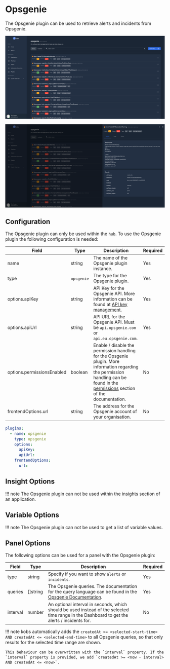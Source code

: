 # Opsgenie

The Opsgenie plugin can be used to retrieve alerts and incidents from Opsgenie.

![Alerts](assets/opsgenie-alerts.png)

![Alert Details](assets/opsgenie-alerts-details.png)

## Configuration

The Opsgenie plugin can only be used within the `hub`. To use the Opsgenie plugin the following configuration is needed:

| Field | Type | Description | Required |
| ----- | ---- | ----------- | -------- |
| name | string | The name of the Opsgenie plugin instance. | Yes |
| type | `opsgenie` | The type for the Opsgenie plugin. | Yes |
| options.apiKey | string | API Key for the Opsgenie API. More information can be found at [API key management](https://support.atlassian.com/opsgenie/docs/api-key-management/). | Yes |
| options.apiUrl | string | API URL for the Opsgenie API. Must be `api.opsgenie.com` or `api.eu.opsgenie.com`. | Yes |
| options.permissionsEnabled | boolean | Enable / disable the permission handling for the Opsgenie plugin. More information regarding the permission handling can be found in the [permissions](#permissions) section of the documentation. | No |
| frontendOptions.url | string | The address for the Opsgenie account of your organisation. | No |

```yaml
plugins:
  - name: opsgenie
    type: opsgenie
    options:
      apiKey:
      apiUrl:
    frontendOptions:
      url:
```

## Insight Options

!!! note
    The Opsgenie plugin can not be used within the insights section of an application.

## Variable Options

!!! note
    The Opsgenie plugin can not be used to get a list of variable values.

## Panel Options

The following options can be used for a panel with the Opsgenie plugin:

| Field | Type | Description | Required |
| ----- | ---- | ----------- | -------- |
| type | string | Specify if you want to show `alerts` or `incidents`. | Yes |
| queries | []string | The Opsgenie queries. The documentation for the query language can be found in the [Opsgenie Documentation](https://support.atlassian.com/opsgenie/docs/search-queries-for-alerts/). | Yes |
| interval | number | An optional interval in seconds, which should be used instead of the selected time range in the Dashboard to get the alerts / incidents for. | No |

!!! note
    kobs automatically adds the `createdAt >= <selected-start-time> AND createdAt <= <selected-end-time>` to all Opsgenie queries, so that only results for the selected time range are shown.

    This behaviour can be overwritten with the `interval` property. If the `interval` property is provided, we add `createdAt >= <now - interval> AND createdAt <= <now>`.
